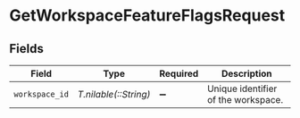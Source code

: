 # GetWorkspaceFeatureFlagsRequest


## Fields

| Field                               | Type                                | Required                            | Description                         |
| ----------------------------------- | ----------------------------------- | ----------------------------------- | ----------------------------------- |
| `workspace_id`                      | *T.nilable(::String)*               | :heavy_minus_sign:                  | Unique identifier of the workspace. |